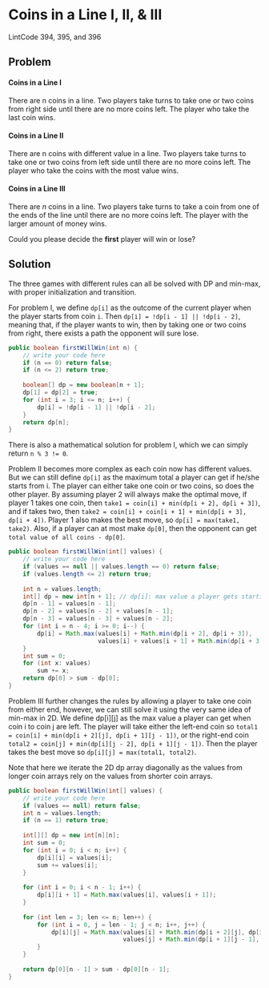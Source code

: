# Coins in a Line I, II, & III

LintCode 394, 395, and 396

## Problem

#### Coins in a Line I

There are n coins in a line. Two players take turns to take one or two coins from right side until there are no more coins left. The player who take the last coin wins.

#### Coins in a Line II

 There are n coins with different value in a line. Two players take turns to take one or two coins from left side until there are no more coins left. The player who take the coins with the most value wins.

#### Coins in a Line III

There are _n_ coins in a line. Two players take turns to take a coin from one of the ends of the line until there are no more coins left. The player with the larger amount of money wins.

Could you please decide the **first** player will win or lose?

## Solution

The three games with different rules can all be solved with DP and min-max, with proper initialization and transition.

For problem I, we define `dp[i]` as the outcome of the current player when the player starts from coin `i`. Then `dp[i] = !dp[i - 1] || !dp[i - 2]`, meaning that, if the player wants to win, then by taking one or two coins from right, there exists a path the opponent will sure lose.

```java
public boolean firstWillWin(int n) {
    // write your code here
    if (n == 0) return false;
    if (n <= 2) return true;
    
    boolean[] dp = new boolean[n + 1];
    dp[1] = dp[2] = true;
    for (int i = 3; i <= n; i++) {
        dp[i] = !dp[i - 1] || !dp[i - 2];
    }
    return dp[n];
}
```

There is also a mathematical solution for problem I, which we can simply return `n % 3 != 0`.

Problem II becomes more complex as each coin now has different values. But we can still define `dp[i]` as the maximum total a player can get if he/she starts from i. The player can either take one coin or two coins, so does the other player. By assuming player 2 will always make the optimal move, if player 1 takes one coin, then `take1 = coin[i] + min(dp[i + 2], dp[i + 3])`, and if takes two, then `take2 = coin[i] + coin[i + 1] + min(dp[i + 3], dp[i + 4])`. Player 1 also makes the best move, so `dp[i] = max(take1, take2)`. Also, if a player can at most make `dp[0]`, then the opponent can get `total value of all coins - dp[0]`.

```java
public boolean firstWillWin(int[] values) {
    // write your code here
    if (values == null || values.length == 0) return false;
    if (values.length <= 2) return true;
    
    int n = values.length;
    int[] dp = new int[n + 1]; // dp[i]: max value a player gets starting from coin i
    dp[n - 1] = values[n - 1];
    dp[n - 2] = values[n - 2] + values[n - 1];
    dp[n - 3] = values[n - 3] + values[n - 2];
    for (int i = n - 4; i >= 0; i--) {
        dp[i] = Math.max(values[i] + Math.min(dp[i + 2], dp[i + 3]),
                         values[i] + values[i + 1] + Math.min(dp[i + 3], dp[i + 4]));
    }
    int sum = 0;
    for (int x: values)
        sum += x;
    return dp[0] > sum - dp[0];
}
```

Problem III further changes the rules by allowing a player to take one coin from either end, however, we can still solve it using the very same idea of min-max in 2D. We define dp\[i\]\[j\] as the max value a player can get when coin i to coin j are left. The player will take either the left-end coin so `total1 = coin[i] + min(dp[i + 2][j], dp[i + 1][j - 1])`, or the right-end coin `total2 = coin[j] + min(dp[i][j - 2], dp[i + 1][j - 1])`. Then the player takes the best move so `dp[i][j] = max(total1, total2)`.

Note that here we iterate the 2D dp array diagonally as the values from longer coin arrays rely on the values from shorter coin arrays.

```java
public boolean firstWillWin(int[] values) {
    // write your code here
    if (values == null) return false;
    int n = values.length;
    if (n == 1) return true;
    
    int[][] dp = new int[n][n];
    int sum = 0;
    for (int i = 0; i < n; i++) {
        dp[i][i] = values[i];
        sum += values[i];
    }
    
    for (int i = 0; i < n - 1; i++) {
        dp[i][i + 1] = Math.max(values[i], values[i + 1]);
    }
    
    for (int len = 3; len <= n; len++) {
        for (int i = 0, j = len - 1; j < n; i++, j++) {
            dp[i][j] = Math.max(values[i] + Math.min(dp[i + 2][j], dp[i + 1][j - 1]),
                                values[j] + Math.min(dp[i + 1][j - 1], dp[i][j - 2]));
        }
    }
    
    return dp[0][n - 1] > sum - dp[0][n - 1];
}
```

